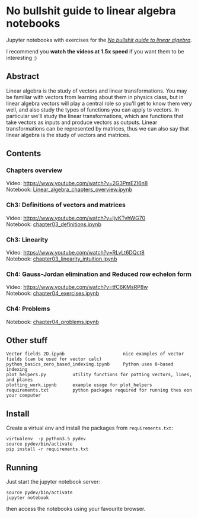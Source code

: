 No bullshit guide to linear algebra notebooks
=============================================

Jupyter notebooks with exercises for the [*No bullshit guide to linear algebra*](https://gum.co/noBSLA).

I recommend you **watch the videos at 1.5x speed** if you want them to be interesting ;)

Abstract
--------
Linear algebra is the study of vectors and linear transformations.
You may be familiar with vectors from learning about them in physics class,
but in linear algebra vectors will play a central role so you'll get to know
them very well, and also study the types of functions you can apply to vectors.
In particular we'll study the linear transformations, which are functions that
take vectors as inputs and produce vectors as outputs.
Linear transformations can be represented by matrices, thus we can also say that
linear algebra is the study of vectors and matrices.


Contents
--------
### Chapters overview
Video: https://www.youtube.com/watch?v=2G3PmEZI6n8  
Notebook: [Linear_algebra_chapters_overview.ipynb](./Linear_algebra_chapters_overview.ipynb) 

### Ch3: Definitions of vectors and matrices
Video: https://www.youtube.com/watch?v=IjyKTvhWG70  
Notebook: [chapter03_definitions.ipynb](./chapter03_definitions.ipynb)

### Ch3: Linearity
Video: https://www.youtube.com/watch?v=RLvLt6DQct8  
Notebook: [chapter03_linearity_intuition.ipynb](./chapter03_linearity_intuition.ipynb)

### Ch4: Gauss-Jordan elimination and Reduced row echelon form 
Video: https://www.youtube.com/watch?v=tfC6KMsRP8w  
Notebook: [chapter04_exercises.ipynb](./chapter04_exercises.ipynb)

### Ch4: Problems 
Notebook: [chapter04_problems.ipynb](./chapter04_problems.ipynb)



Other stuff
-----------

    Vector fields 2D.ipynb                      nice examples of vector fields (can be used for vector calc)
    python_basics_zero_based_indexing.ipynb     Python uses 0-based indexing    
    plot_helpers.py          utility functions for potting vectors, lines, and planes
    plotting_work.ipynb      example usage for plot_helpers
    requirements.txt         python packages required for running thes eon your computer


Install
-------
Create a virtual env and install the packages from `requirements.txt`:

    virtualenv  -p python3.5 pydev
    source pydev/bin/activate
    pip install -r requirements.txt


Running
-------
Just start the jupyter notebook server:

    source pydev/bin/activate
    jupyter notebook

then access the notebooks using your favourite browser.
